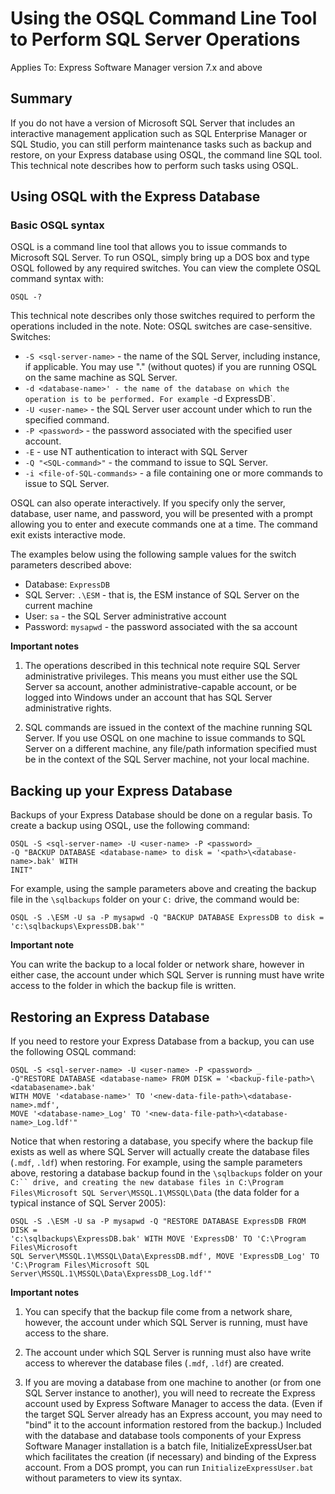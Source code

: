 # Using the OSQL Command Line Tool to Perform SQL Server Operations
Applies To: Express Software Manager version 7.x and above

## Summary
If you do not have a version of Microsoft SQL Server that includes an interactive management
application such as SQL Enterprise Manager or SQL Studio, you can still perform maintenance tasks
such as backup and restore, on your Express database using OSQL, the command line SQL tool. This
technical note describes how to perform such tasks using OSQL.

## Using OSQL with the Express Database
### Basic OSQL syntax
OSQL is a command line tool that allows you to issue commands to Microsoft SQL Server. To run
OSQL, simply bring up a DOS box and type OSQL followed by any required switches. You can view
the complete OSQL command syntax with:

```
OSQL -?
```

This technical note describes only those switches required to perform the operations included in the
note. Note: OSQL switches are case-sensitive. Switches:

* `-S <sql-server-name>` - the name of the SQL Server, including instance, if applicable. You may
use "." (without quotes) if you are running OSQL on the same machine as SQL Server.
* `-d <database-name>' - the name of the database on which the operation is to be performed. For
example `-d ExpressDB`.
* `-U <user-name>` - the SQL Server user account under which to run the specified command.
* `-P <password>` - the password associated with the specified user account.
* `-E` - use NT authentication to interact with SQL Server
* `-Q "<SQL-command>"` - the command to issue to SQL Server.
* `-i <file-of-SQL-commands>` - a file containing one or more commands to issue to SQL Server.

OSQL can also operate interactively. If you specify only the server, database, user name, and
password, you will be presented with a prompt allowing you to enter and execute commands one at a
time. The command exit exists interactive mode.

The examples below using the following sample values for the switch parameters described above:

* Database: `ExpressDB`
* SQL Server: `.\ESM` - that is, the ESM instance of SQL Server on the current machine
* User: `sa` - the SQL Server administrative account
* Password: `mysapwd` - the password associated with the sa account

**Important notes**

1. The operations described in this technical note require SQL Server administrative privileges.
This means you must either use the SQL Server sa account, another administrative-capable
account, or be logged into Windows under an account that has SQL Server administrative
rights.

2. SQL commands are issued in the context of the machine running SQL Server. If you use
OSQL on one machine to issue commands to SQL Server on a different machine, any file/path
information specified must be in the context of the SQL Server machine, not your local
machine.

## Backing up your Express Database
Backups of your Express Database should be done on a regular basis. To create a backup using
OSQL, use the following command:

```
OSQL -S <sql-server-name> -U <user-name> -P <password> _
-Q "BACKUP DATABASE <database-name> to disk = '<path>\<database-name>.bak' WITH
INIT"
```

For example, using the sample parameters above and creating the backup file in the `\sqlbackups`
folder on your `C:` drive, the command would be:

```
OSQL -S .\ESM -U sa -P mysapwd -Q "BACKUP DATABASE ExpressDB to disk =
'c:\sqlbackups\ExpressDB.bak'"
```

**Important note**

You can write the backup to a local folder or network share, however in either case, the account
under which SQL Server is running must have write access to the folder in which the backup file is
written.

## Restoring an Express Database
If you need to restore your Express Database from a backup, you can use the following OSQL
command:

```
OSQL -S <sql-server-name> -U <user-name> -P <password> _
-Q"RESTORE DATABASE <database-name> FROM DISK = '<backup-file-path>\<databasename>.bak'
WITH MOVE '<database-name>' TO '<new-data-file-path>\<database-name>.mdf',
MOVE '<database-name>_Log' TO '<new-data-file-path>\<database-name>_Log.ldf'"
```

Notice that when restoring a database, you specify where the backup file exists as well as where SQL
Server will actually create the database files (`.mdf`, `.ldf`) when restoring. For example, using the
sample parameters above, restoring a database backup found in the `\sqlbackups` folder on your `C:``
drive, and creating the new database files in C:\Program Files\Microsoft SQL
Server\MSSQL.1\MSSQL\Data` (the data folder for a typical instance of SQL Server 2005):

```
OSQL -S .\ESM -U sa -P mysapwd -Q "RESTORE DATABASE ExpressDB FROM DISK =
'c:\sqlbackups\ExpressDB.bak' WITH MOVE 'ExpressDB' TO 'C:\Program Files\Microsoft
SQL Server\MSSQL.1\MSSQL\Data\ExpressDB.mdf', MOVE 'ExpressDB_Log' TO
'C:\Program Files\Microsoft SQL Server\MSSQL.1\MSSQL\Data\ExpressDB_Log.ldf'"
```

**Important notes**

1. You can specify that the backup file come from a network share, however, the account under
which SQL Server is running, must have access to the share.

2. The account under which SQL Server is running must also have write access to wherever the
database files (`.mdf`, `.ldf`) are created.

3. If you are moving a database from one machine to another (or from one SQL Server instance
to another), you will need to recreate the Express account used by Express Software Manager
to access the data. (Even if the target SQL Server already has an Express account, you may
need to "bind" it to the account information restored from the backup.) Included with the
database and database tools components of your Express Software Manager installation is a
batch file, InitializeExpressUser.bat which facilitates the creation (if necessary) and binding
of the Express account. From a DOS prompt, you can run `InitializeExpressUser.bat` without
parameters to view its syntax.
